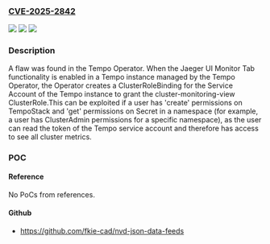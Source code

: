 ### [CVE-2025-2842](https://cve.mitre.org/cgi-bin/cvename.cgi?name=CVE-2025-2842)
![](https://img.shields.io/static/v1?label=Product&message=Red%20Hat%20OpenShift%20distributed%20tracing%203&color=blue)
![](https://img.shields.io/static/v1?label=Version&message=n%2Fa&color=blue)
![](https://img.shields.io/static/v1?label=Vulnerability&message=Exposure%20of%20Sensitive%20Information%20to%20an%20Unauthorized%20Actor&color=brighgreen)

### Description

A flaw was found in the Tempo Operator. When the Jaeger UI Monitor Tab functionality is enabled in a Tempo instance managed by the Tempo Operator, the Operator creates a ClusterRoleBinding for the Service Account of the Tempo instance to grant the cluster-monitoring-view ClusterRole.This can be exploited if a user has 'create' permissions on TempoStack and 'get' permissions on Secret in a namespace (for example, a user has ClusterAdmin permissions for a specific namespace), as the user can read the token of the Tempo service account and therefore has access to see all cluster metrics.

### POC

#### Reference
No PoCs from references.

#### Github
- https://github.com/fkie-cad/nvd-json-data-feeds

